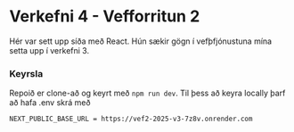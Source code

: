 # Verkefni 4 - Vefforritun 2

Hér var sett upp síða með React. Hún sækir gögn í vefþfjónustuna mína setta upp í verkefni 3.

### Keyrsla

Repoið er clone-að og keyrt með `npm run dev`. Til þess að keyra locally þarf að hafa .env skrá með

```{md}
NEXT_PUBLIC_BASE_URL = https://vef2-2025-v3-7z8v.onrender.com
```
